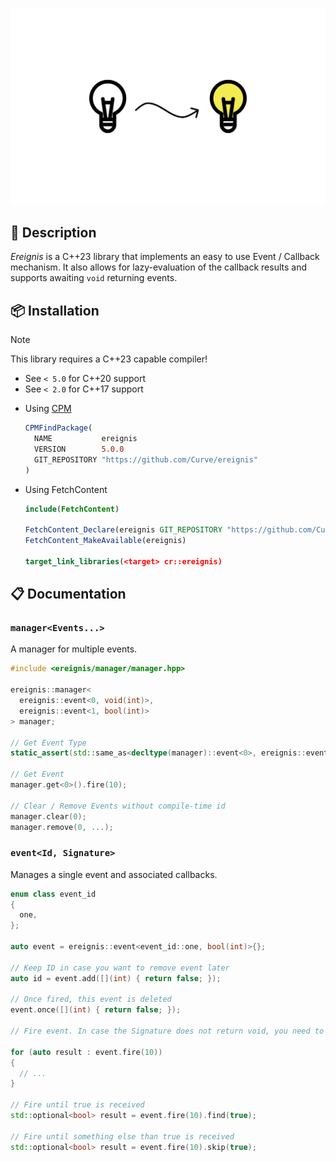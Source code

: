 <p align="center">
  <picture>
    <source media="(prefers-color-scheme: dark)" srcset="assets/logo-dark.svg">
    <img src="assets/logo-light.svg" width="600">
  </picture>
</p>

## 📃 Description

_Ereignis_ is a C++23 library that implements an easy to use Event / Callback mechanism.
It also allows for lazy-evaluation of the callback results and supports awaiting `void` returning events.

## 📦 Installation

> [!NOTE]  
> This library requires a C++23 capable compiler!
> * See `< 5.0` for C++20 support
> * See `< 2.0` for C++17 support

* Using [CPM](https://github.com/cpm-cmake/CPM.cmake)
  ```cmake
  CPMFindPackage(
    NAME           ereignis
    VERSION        5.0.0
    GIT_REPOSITORY "https://github.com/Curve/ereignis"
  )
  ```

* Using FetchContent
  ```cmake
  include(FetchContent)

  FetchContent_Declare(ereignis GIT_REPOSITORY "https://github.com/Curve/ereignis" GIT_TAG v5.0.0)
  FetchContent_MakeAvailable(ereignis)

  target_link_libraries(<target> cr::ereignis)
  ```

## 📋 Documentation

### `manager<Events...>`

A manager for multiple events.

```cpp
#include <ereignis/manager/manager.hpp>

ereignis::manager<
  ereignis::event<0, void(int)>,
  ereignis::event<1, bool(int)>
> manager;

// Get Event Type
static_assert(std::same_as<decltype(manager)::event<0>, ereignis::event<0, void(int)>>);

// Get Event
manager.get<0>().fire(10);

// Clear / Remove Events without compile-time id
manager.clear(0);
manager.remove(0, ...);
```

### `event<Id, Signature>`

Manages a single event and associated callbacks.

```cpp
enum class event_id
{
  one,
};

auto event = ereignis::event<event_id::one, bool(int)>{};

// Keep ID in case you want to remove event later 
auto id = event.add([](int) { return false; });

// Once fired, this event is deleted
event.once([](int) { return false; });

// Fire event. In case the Signature does not return void, you need to iterate over the results to invoke the callbacks

for (auto result : event.fire(10))
{
  // ...
}

// Fire until true is received
std::optional<bool> result = event.fire(10).find(true);

// Fire until something else than true is received
std::optional<bool> result = event.fire(10).skip(true);
```
